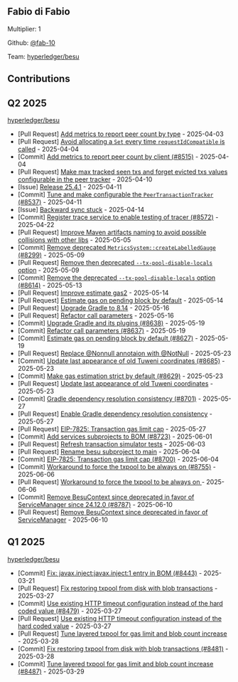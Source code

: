 
## Fabio di Fabio
Multiplier: 1

Github: [@fab-10](https://github.com/fab-10)

Team: [hyperledger/besu](https://github.com/hyperledger/besu/pulls?q=author%3Afab-10)

## Contributions

## Q2 2025


[hyperledger/besu](https://github.com/hyperledger/besu)
* [Pull Request] [Add metrics to report peer count by type](https://github.com/hyperledger/besu/pull/8515) - 2025-04-03
* [Pull Request] [Avoid allocating a `Set` every time `requestIdCompatible` is called](https://github.com/hyperledger/besu/pull/8522) - 2025-04-04
* [Commit] [Add metrics to report peer count by client (#8515)](https://github.com/hyperledger/besu/commit/409a0e2fa6bd35188a48b19f488641cd8ce2fb4b) - 2025-04-04
* [Pull Request] [Make max tracked seen txs and forget evicted txs values configurable in the peer tracker](https://github.com/hyperledger/besu/pull/8537) - 2025-04-10
* [Issue] [Release 25.4.1](https://github.com/hyperledger/besu/issues/8542) - 2025-04-11
* [Commit] [Tune and make configurable the `PeerTransactionTracker`  (#8537)](https://github.com/hyperledger/besu/commit/abc01e27f043f34accc6de3e2657c1334a5e44b4) - 2025-04-11
* [Issue] [Backward sync stuck](https://github.com/hyperledger/besu/issues/8547) - 2025-04-14
* [Commit] [Register trace service to enable testing of tracer (#8572)](https://github.com/hyperledger/besu/commit/9d72bbb8f358fb94125b83b47a7f065b1348623c) - 2025-04-22
* [Pull Request] [Improve Maven artifacts naming to avoid possible collisions with other libs](https://github.com/hyperledger/besu/pull/8589) - 2025-05-05
* [Commit] [Remove deprecated `MetricsSystem::createLabelledGauge` (#8299)](https://github.com/hyperledger/besu/commit/7cab4bfab5e79ff1b880c6f7a08965593daa6509) - 2025-05-09
* [Pull Request] [Remove then deprecated `--tx-pool-disable-locals` option](https://github.com/hyperledger/besu/pull/8614) - 2025-05-09
* [Commit] [Remove the deprecated `--tx-pool-disable-locals` option (#8614)](https://github.com/hyperledger/besu/commit/00a18e2208615604ed693d8d65b7d6142ca367f8) - 2025-05-13
* [Pull Request] [Improve estimate gas2](https://github.com/hyperledger/besu/pull/8629) - 2025-05-14
* [Pull Request] [Estimate gas on pending block by default](https://github.com/hyperledger/besu/pull/8627) - 2025-05-14
* [Pull Request] [Upgrade Gradle to 8.14](https://github.com/hyperledger/besu/pull/8638) - 2025-05-16
* [Pull Request] [Refactor call parameters](https://github.com/hyperledger/besu/pull/8637) - 2025-05-16
* [Commit] [Upgrade Gradle and its plugins (#8638)](https://github.com/hyperledger/besu/commit/8e5b1f100a0641c5449f4cbd8acbeb92650c30f2) - 2025-05-19
* [Commit] [Refactor call parameters (#8637)](https://github.com/hyperledger/besu/commit/f60fe0377ccbdf865b2fcb5aafd0e5c25881b5ad) - 2025-05-19
* [Commit] [Estimate gas on pending block by default (#8627)](https://github.com/hyperledger/besu/commit/a9c75e129262c88a7e5af1fe4f290cdb801f0137) - 2025-05-19
* [Pull Request] [Replace @Nonnull annotaion with @NotNull](https://github.com/hyperledger/besu/pull/8687) - 2025-05-23
* [Commit] [Update last appearance of old Tuweni coordinates (#8685)](https://github.com/hyperledger/besu/commit/c5bf6d27d6bcb7fdcc0e51757b2f116aa183cd04) - 2025-05-23
* [Commit] [Make gas estimation strict by default (#8629)](https://github.com/hyperledger/besu/commit/3e52bb358adc5ecd6d25894e4e2b8918b8f131f7) - 2025-05-23
* [Pull Request] [Update last appearance of old Tuweni coordinates](https://github.com/hyperledger/besu/pull/8685) - 2025-05-23
* [Commit] [Gradle dependency resolution consistency (#8701)](https://github.com/hyperledger/besu/commit/b6a12388988855f9c2937f4ca4f8ae73ae2e5080) - 2025-05-27
* [Pull Request] [Enable Gradle dependency resolution consistency](https://github.com/hyperledger/besu/pull/8701) - 2025-05-27
* [Pull Request] [EIP-7825: Transaction gas limit cap](https://github.com/hyperledger/besu/pull/8700) - 2025-05-27
* [Commit] [Add services subprojects to BOM (#8723)](https://github.com/hyperledger/besu/commit/7aea3f52133a338e3555e8b8ec3dd4b8b82a6718) - 2025-06-01
* [Pull Request] [Refresh transaction simulator tests](https://github.com/hyperledger/besu/pull/8736) - 2025-06-03
* [Pull Request] [Rename besu subproject to main](https://github.com/hyperledger/besu/pull/8746) - 2025-06-04
* [Commit] [EIP-7825: Transaction gas limit cap (#8700)](https://github.com/hyperledger/besu/commit/23c5e464a03d215ea9d22d7d460afa9233c37d49) - 2025-06-04
* [Commit] [Workaround to force the txpool to be always on (#8755)](https://github.com/hyperledger/besu/commit/bf3c0bed7071d32e85eeea7e2138d8e9e1208aaa) - 2025-06-06
* [Pull Request] [Workaround to force the txpool to be always on ](https://github.com/hyperledger/besu/pull/8755) - 2025-06-06
* [Commit] [Remove BesuContext since deprecated in favor of ServiceManager since 24.12.0 (#8787)](https://github.com/hyperledger/besu/commit/3d56c67b7df2ad9903235af0181911a51df7e8bb) - 2025-06-10
* [Pull Request] [Remove BesuContext since deprecated in favor of ServiceManager](https://github.com/hyperledger/besu/pull/8787) - 2025-06-10
## Q1 2025

[hyperledger/besu](https://github.com/hyperledger/besu)
* [Commit] [Fix: javax.inject:javax.inject:1 entry in BOM (#8443)](https://github.com/hyperledger/besu/commit/b41e2820e62aac2e46efad788f2b432943cb4363) - 2025-03-21
* [Pull Request] [Fix restoring txpool from disk with blob transactions](https://github.com/hyperledger/besu/pull/8481) - 2025-03-27
* [Commit] [Use existing HTTP timeout configuration instead of the hard coded value (#8479)](https://github.com/hyperledger/besu/commit/74f133ae612c61574e36582a5ecf822c17aa5c84) - 2025-03-27
* [Pull Request] [Use existing HTTP timeout configuration instead of the hard coded value](https://github.com/hyperledger/besu/pull/8479) - 2025-03-27
* [Pull Request] [Tune layered txpool for gas limit and blob count increase](https://github.com/hyperledger/besu/pull/8487) - 2025-03-28
* [Commit] [Fix restoring txpool from disk with blob transactions (#8481)](https://github.com/hyperledger/besu/commit/303c345cc14b1d7751ad270cbaa2d5b773ef0305) - 2025-03-28
* [Commit] [Tune layered txpool for gas limit and blob count increase (#8487)](https://github.com/hyperledger/besu/commit/aecb96dcefa5a93b2eae4c096731d4c24e39aba7) - 2025-03-29
